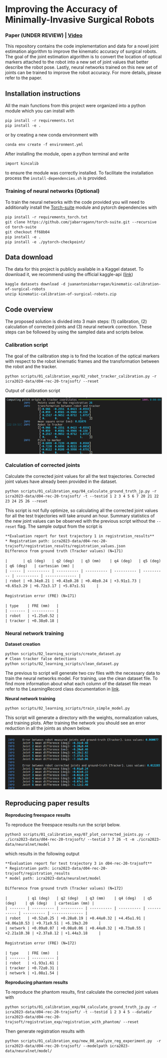 # Improving the Accuracy of Minimally-Invasive Surgical Robots 

### Paper (UNDER REVIEW) | [Video](https://youtu.be/NmkAzrD-UCo)


This repository contains the code implementation and data for a novel joint estimation algorithm to improve the kinematic accuracy of surgical robots. The goal of the joint estimation algorithm is to convert the location of optical markers attached to the robot into a new set of joint values that better describe the robot pose. Lastly, neural networks trained on this new set of joints can be trained to improve the robot accuracy. For more details, please refer to the paper.
## Installation instructions

All the main functions from this project were organized into a python module which you can install with 

```
pip install -r requirements.txt
pip install -e .
```

or by creating a new conda environment with 
```
conda env create -f environment.yml
```

After installing the module, open a python terminal and write 

```
import kincalib
```

to ensure the module was correctly installed. To facilitate the installation process the `install-dependencies.sh` is provided.


### Training of neural networks (Optional)
To train the neural networks with the code provided you will need to additionally install the [Torch-suite](https://github.com/jabarragann/torch-suite) module and pytorch dependencies with

```
pip install -r requirements_torch.txt
git clone https://github.com/jabarragann/torch-suite.git --recursive
cd torch-suite
git checkout ff68b04
pip install -e .
pip install -e ./pytorch-checkpoint/
```
## Data download

The data for this project is publicly available in a Kaggel dataset. To download it, we recommend using the official kaggle-api ([link](https://github.com/Kaggle/kaggle-api))

```
kaggle datasets download -d juanantoniobarragan/kinematic-calibration-of-surgical-robots
unzip kinematic-calibration-of-surgical-robots.zip
```

## Code overview
The proposed solution is divided into 3 main steps: (1) calibration, (2) calculation of corrected joints and (3) neural network correction. These steps can be followed by using the sampled data and scripts below.

### Calibration script

The goal of the calibration step is to find the location of the optical markers with respect to the robot kinematic frames and the transformation between the robot and the tracker.

```
python scripts/01_calibration_exp/02_robot_tracker_calibration.py -r icra2023-data/d04-rec-20-trajsoft/ --reset
```

Output of calibration script

![Calibration output](docs/scripts_output/CalibrationOutput.png)


### Calculation of corrected joints 

Calculate the corrected joint values for all the test trajectories. Corrected joint values have already been provided in the dataset. 

```
python scripts/01_calibration_exp/04_calculate_ground_truth_jp.py -r icra2023-data/d04-rec-20-trajsoft/ -t --testid 1 2 3 4 5 6 7 20 21 22 23 24 25 26 --reset
```

This script is not fully optimize, so calculating all the corrected joint values for all the test trajectories will take around an hour. Summary statistics of the new joint values can be observed with the previous script without the `--reset` flag. The sample output from the script is

```
**Evaluation report for test trajectory 1 in registration_results**
* Registration path: icra2023-data/d04-rec-20-trajsoft/registration_results/registration_values.json
Difference from ground truth (Tracker values) (N=171)

|       | q1 (deg)   | q2 (deg)   | q3 (mm)    | q4 (deg)   | q5 (deg)   | q6 (deg)   | cartesian (mm) |
| ----- | ---------- | ---------- | ---------- | ---------- | ---------- | ---------- | -------------- |
| robot | +0.34±0.21 | +0.43±0.28 | +0.40±0.24 | +3.91±1.73 | +8.65±3.29 | +6.72±3.17 | +5.87±1.51     |

Registration error (FRE) (N=171)

| type    | FRE (mm)   |
| ------- | ---------- |
| robot   | +1.25±0.52 |
| tracker | +0.38±0.18 |
```

### Neural network training 

**Dataset creation**
```
python scripts/02_learning_scripts/create_dataset.py
# Clean tracker false detections
python scripts/02_learning_scripts/clean_dataset.py
```

The previous to script will generate two csv files with the necessary data to train the neural networks model. For training, use the clean dataset file. To find more information about what each column of the dataset file mean refer to the LearningRecord class documentation in [link](https://github.com/jabarragann/ComplianceProject/blob/540cc2947f3824fadca0260b0b9aa5c9c0de7d3f/kincalib/Recording/DataRecord.py#L309-L329).

**Neural network training**
```
python scripts/02_learning_scripts/train_simple_model.py
```

This script will generate a directory with the weights, normalization values, and training plots. After training the network you should see an error reduction in all the joints as shown below.

![Network error reduction](docs/scripts_output/output_network_training.png)


## Reproducing paper results 

**Reproducing freespace results**

To reproduce the freespace results run the script below.
```
python3 scripts/01_calibration_exp/07_plot_corrected_joints.py -r ./icra2023-data/d04-rec-20-trajsoft/ --testid 3 7 26 -t -m ./icra2023-data/neuralnet/model
```

which results in the following output

```
**Evaluation report for test trajectory 3 in d04-rec-20-trajsoft**
* Registration path: icra2023-data/d04-rec-20-trajsoft/registration_results
* model path: icra2023-data/neuralnet/model

Difference from ground truth (Tracker values) (N=172)

|         | q1 (deg)   | q2 (deg)   | q3 (mm)    | q4 (deg)   | q5 (deg)    | q6 (deg)   | cartesian (mm) |
| ------- | ---------- | ---------- | ---------- | ---------- | ----------- | ---------- | -------------- |
| robot   | +0.52±0.25 | +0.28±0.19 | +0.44±0.32 | +4.45±1.91 | +8.06±10.53 | +9.71±9.51 | +6.19±3.20     |
| network | +0.09±0.07 | +0.08±0.06 | +0.44±0.32 | +0.73±0.55 | +2.21±10.38 | +2.37±8.12 | +1.44±3.18     |

Registration error (FRE) (N=172)

| type    | FRE (mm)   |
| ------- | ---------- |
| robot   | +1.93±1.61 |
| tracker | +0.72±0.31 |
| network | +1.08±1.54 |
```

**Reproducing phantom results**

To reproduce the phantom results, first calculate the corrected joint values with

```
python scripts/01_calibration_exp/04_calculate_ground_truth_jp.py -r icra2023-data/d04-rec-20-trajsoft/ -t --testid 1 2 3 4 5 --datadir icra2023-data/d04-rec-20-trajsoft/registration_exp/registration_with_phantom/ --reset
```

Then generate registration results with

```
python scripts/01_calibration_exp/new_08_analyze_reg_experiment.py  -r icra2023-data/d04-rec-20-trajsoft/ --modelpath icra2023-data/neuralnet/model/
```